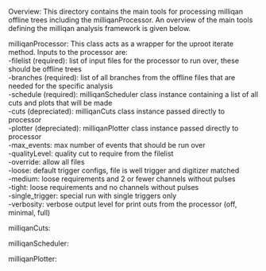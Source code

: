 Overview:
  This directory contains the main tools for processing milliqan offline trees including the milliqanProcessor. An overview of the main tools defining the milliqan analysis framework is given below.
  
milliqanProcessor: This class acts as a wrapper for the uproot iterate method. Inputs to the processor are: <br>
    -filelist (required): list of input files for the processor to run over, these should be offline trees <br>
    -branches (required): list of all branches from the offline files that are needed for the specific analysis <br>
    -schedule (required): milliqanScheduler class instance containing a list of all cuts and plots that will be made <br>
    -cuts (depreciated): milliqanCuts class instance passed directly to processor <br>
    -plotter (depreciated): milliqanPlotter class instance passed directly to processor <br>
    -max_events: max number of events that should be run over <br>
    -qualityLevel: quality cut to require from the filelist <br>
        -override: allow all files <br>
        -loose: default trigger configs, file is well trigger and digitizer matched <br>
        -medium: loose requirements and 2 or fewer channels without pulses <br>
        -tight: loose requirements and no channels without pulses <br>
        -single_trigger: special run with single triggers only <br>
    -verbosity: verbose output level for print outs from the processor (off, minimal, full) <br>

milliqanCuts:

milliqanScheduler:

milliqanPlotter:

  
